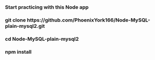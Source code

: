 <h3>Start practicing with this Node app</h3>
<h3>git clone https://github.com/PhoenixYork166/Node-MySQL-plain-mysql2.git</h3>
<h3>cd Node-MySQL-plain-mysql2</h3>
<h3>npm install</h3>
